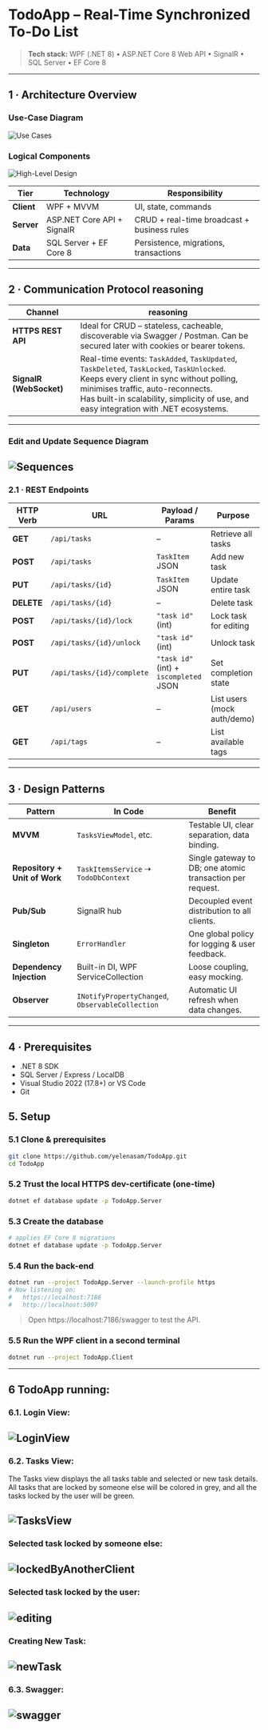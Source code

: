 # TodoApp – Real-Time Synchronized To-Do List

> **Tech stack:** WPF (.NET 8) • ASP.NET Core 8 Web API • SignalR • SQL Server • EF Core 8

---

## 1 · Architecture Overview

### Use-Case Diagram
![Use Cases](docs/img/usecase.png)

### Logical Components
![High-Level Design](docs/img/architecture.png)

| Tier        | Technology                | Responsibility                                  |
|-------------|---------------------------|-------------------------------------------------|
| **Client**  | WPF + MVVM                | UI, state, commands                             |
| **Server**  | ASP.NET Core API + SignalR| CRUD + real-time broadcast + business rules     |
| **Data**    | SQL Server + EF Core 8    | Persistence, migrations, transactions           |

---

## 2 · Communication Protocol reasoning

| Channel | reasoning |
|---------|---------------------|
| **HTTPS REST API** | Ideal for CRUD – stateless, cacheable, discoverable via Swagger / Postman. Can be secured later with cookies or bearer tokens. |
| **SignalR (WebSocket)** | Real-time events: `TaskAdded`, `TaskUpdated`, `TaskDeleted`, `TaskLocked`, `TaskUnlocked`. <br> Keeps every client in sync without polling, minimises traffic, auto-reconnects.<br>Has built-in scalability, simplicity of use, and easy integration with .NET ecosystems. |

---

### Edit and Update Sequence Diagram
![Sequences](docs/img/sequence.png)
---

### 2.1 · REST Endpoints

| HTTP Verb | URL                                | Payload / Params        | Purpose                               |
|-----------|------------------------------------|-------------------------|---------------------------------------|
| **GET**   | `/api/tasks`                       | –                       | Retrieve all tasks                    |
| **POST**  | `/api/tasks`                       | `TaskItem` JSON         | Add new task                          |
| **PUT**   | `/api/tasks/{id}`                  | `TaskItem` JSON         | Update entire task                    |
| **DELETE**| `/api/tasks/{id}`                  | –                       | Delete task                           |
| **POST**  | `/api/tasks/{id}/lock`             | `"task id"` (int)       | Lock task for editing                 |
| **POST**  | `/api/tasks/{id}/unlock`           | `"task id"` (int)       | Unlock task                          |
| **PUT**   | `/api/tasks/{id}/complete`         |  `"task id"` (int)  + `iscompleted` JSON         | Set completion state                  |
| **GET**   | `/api/users`                       | –                       | List users (mock auth/demo)           |
| **GET**   | `/api/tags`                        | –                       | List available tags                   |

---

## 3 · Design Patterns

| Pattern | In Code | Benefit |
|---------|---------|---------|
| **MVVM** | `TasksViewModel`, etc. | Testable UI, clear separation, data binding. |
| **Repository + Unit of Work** | `TaskItemsService` ⇢ `TodoDbContext` | Single gateway to DB; one atomic transaction per request. |
| **Pub/Sub** | SignalR hub | Decoupled event distribution to all clients. |
| **Singleton** | `ErrorHandler` | One global policy for logging & user feedback. |
| **Dependency Injection** | Built-in DI, WPF ServiceCollection | Loose coupling, easy mocking. |
| **Observer** | `INotifyPropertyChanged`, `ObservableCollection` | Automatic UI refresh when data changes. |

---

## 4 · Prerequisites

* .NET 8 SDK  
* SQL Server / Express / LocalDB  
* Visual Studio 2022 (17.8+) or VS Code  
* Git
## 5. Setup

### 5.1 Clone & prerequisites
```bash
git clone https://github.com/yelenasam/TodoApp.git
cd TodoApp
```
### 5.2 Trust the local HTTPS dev-certificate (one-time)
```bash
dotnet ef database update -p TodoApp.Server 
```
### 5.3 Create the database
```bash
# applies EF Core 8 migrations
dotnet ef database update -p TodoApp.Server   
```
### 5.4 Run the back-end
```bash
dotnet run --project TodoApp.Server --launch-profile https
# Now listening on:
#   https://localhost:7186
#   http://localhost:5097
```
> Open https://localhost:7186/swagger to test the API.

### 5.5 Run the WPF client in a second terminal
```bash
dotnet run --project TodoApp.Client
```
---

## 6 TodoApp running:
### 6.1. Login View:
![LoginView](docs/img/LoginView.png)
---

### 6.2. Tasks View:
The Tasks view displays the all tasks table and selected or new task details.
<be>All tasks that are locked by someone else will be colored in grey, and all the tasks locked by the user will be green.

![TasksView](docs/img/TasksView.png)
---

### Selected task locked by someone else:
![lockedByAnotherClient](docs/img/lockedByAnotherClient.png)
---

### Selected task locked by the user:
![editing](docs/img/editing.png)
---

### Creating New Task:
![newTask](docs/img/newTask.png)
---

### 6.3. Swagger:
![swagger](docs/img/swagger.png)
---

